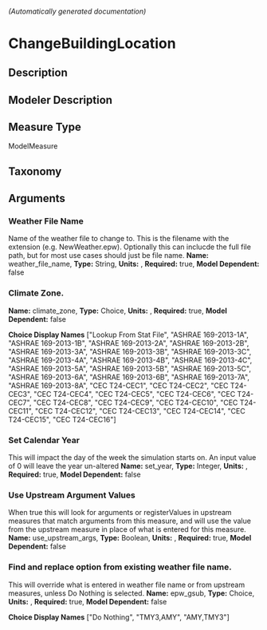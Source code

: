 

###### (Automatically generated documentation)

# ChangeBuildingLocation

## Description


## Modeler Description


## Measure Type
ModelMeasure

## Taxonomy


## Arguments


### Weather File Name
Name of the weather file to change to. This is the filename with the extension (e.g. NewWeather.epw). Optionally this can inclucde the full file path, but for most use cases should just be file name.
**Name:** weather_file_name,
**Type:** String,
**Units:** ,
**Required:** true,
**Model Dependent:** false




### Climate Zone.

**Name:** climate_zone,
**Type:** Choice,
**Units:** ,
**Required:** true,
**Model Dependent:** false


**Choice Display Names** ["Lookup From Stat File", "ASHRAE 169-2013-1A", "ASHRAE 169-2013-1B", "ASHRAE 169-2013-2A", "ASHRAE 169-2013-2B", "ASHRAE 169-2013-3A", "ASHRAE 169-2013-3B", "ASHRAE 169-2013-3C", "ASHRAE 169-2013-4A", "ASHRAE 169-2013-4B", "ASHRAE 169-2013-4C", "ASHRAE 169-2013-5A", "ASHRAE 169-2013-5B", "ASHRAE 169-2013-5C", "ASHRAE 169-2013-6A", "ASHRAE 169-2013-6B", "ASHRAE 169-2013-7A", "ASHRAE 169-2013-8A", "CEC T24-CEC1", "CEC T24-CEC2", "CEC T24-CEC3", "CEC T24-CEC4", "CEC T24-CEC5", "CEC T24-CEC6", "CEC T24-CEC7", "CEC T24-CEC8", "CEC T24-CEC9", "CEC T24-CEC10", "CEC T24-CEC11", "CEC T24-CEC12", "CEC T24-CEC13", "CEC T24-CEC14", "CEC T24-CEC15", "CEC T24-CEC16"]



### Set Calendar Year
This will impact the day of the week the simulation starts on. An input value of 0 will leave the year un-altered
**Name:** set_year,
**Type:** Integer,
**Units:** ,
**Required:** true,
**Model Dependent:** false




### Use Upstream Argument Values
When true this will look for arguments or registerValues in upstream measures that match arguments from this measure, and will use the value from the upstream measure in place of what is entered for this measure.
**Name:** use_upstream_args,
**Type:** Boolean,
**Units:** ,
**Required:** true,
**Model Dependent:** false




### Find and replace option from existing weather file name.
This will override what is entered in weather file name or from upstream measures, unless Do Nothing is selected.
**Name:** epw_gsub,
**Type:** Choice,
**Units:** ,
**Required:** true,
**Model Dependent:** false


**Choice Display Names** ["Do Nothing", "TMY3,AMY", "AMY,TMY3"]






